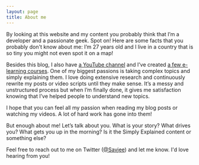 ```yaml
---
layout: page
title: About me
---
```


By looking at this website and my content you probably think that I’m a developer and a passionate geek. Spot on! Here are some facts that you probably don't know about me: I’m 27 years old and I live in a country that is so tiny you might not even spot it on a map!

Besides this blog, I also have [a YouTube channel](https://www.youtube.com/channel/UCnxrdFPXJMeHru_b4Q_vTPQ) and I’ve created [a few e-learning courses](/courses). One of my biggest passions is taking complex topics and simply explaining them. I love doing extensive research and continuously rewrite my posts or video scripts until they make sense. It’s a messy and unstructured process but when I’m finally done, it gives me satisfaction knowing that I’ve helped people to understand new topics.

I hope that you can feel all my passion when reading my blog posts or watching my videos. A lot of hard work has gone into them!

But enough about me! Let’s talk about you. What is your story? What drives you? What gets you up in the morning? Is it the Simply Explained content or something else? 

Feel free to reach out to me on Twitter ([@Savjee](https://twitter.com/Savjee)) and let me know. I'd love hearing from you!
